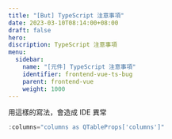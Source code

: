 ```yaml
---
title: "[But] TypeScript 注意事項"
date: 2023-03-10T08:14:00+08:00
draft: false
hero: 
discription: TypeScript 注意事項
menu:
  sidebar:
    name: "[元件] TypeScript 注意事項"
    identifier: frontend-vue-ts-bug
    parent: frontend-vue
    weight: 1000
---
```

用這樣的寫法，會造成 IDE 異常
```js
:columns="columns as QTableProps['columns']"
```